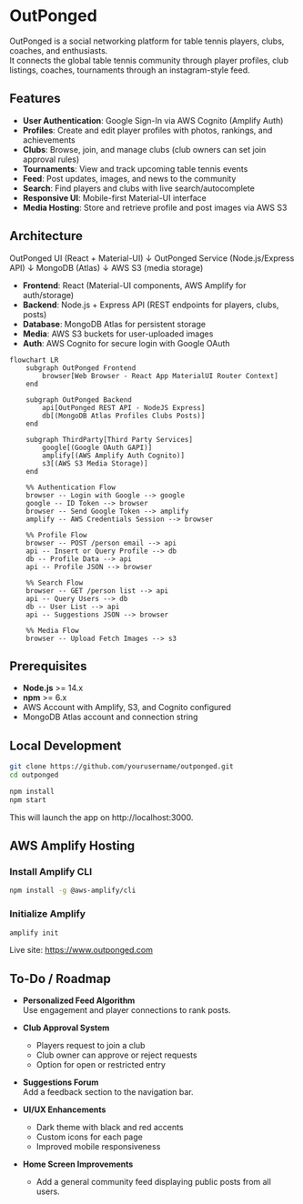 # OutPonged

OutPonged is a social networking platform for table tennis players, clubs, coaches, and enthusiasts.  
It connects the global table tennis community through player profiles, club listings, coaches, tournaments through an instagram-style feed.

## Features

- **User Authentication**: Google Sign-In via AWS Cognito (Amplify Auth)
- **Profiles**: Create and edit player profiles with photos, rankings, and achievements
- **Clubs**: Browse, join, and manage clubs (club owners can set join approval rules)
- **Tournaments**: View and track upcoming table tennis events
- **Feed**: Post updates, images, and news to the community
- **Search**: Find players and clubs with live search/autocomplete
- **Responsive UI**: Mobile-first Material-UI interface
- **Media Hosting**: Store and retrieve profile and post images via AWS S3

## Architecture

OutPonged UI (React + Material-UI)
        ↓
  OutPonged Service (Node.js/Express API)
        ↓
       MongoDB (Atlas)
        ↓
   AWS S3 (media storage)

- **Frontend**: React (Material-UI components, AWS Amplify for auth/storage)
- **Backend**: Node.js + Express API (REST endpoints for players, clubs, posts)
- **Database**: MongoDB Atlas for persistent storage
- **Media**: AWS S3 buckets for user-uploaded images
- **Auth**: AWS Cognito for secure login with Google OAuth

```mermaid
flowchart LR
    subgraph OutPonged Frontend
        browser[Web Browser - React App MaterialUI Router Context]
    end

    subgraph OutPonged Backend
        api[OutPonged REST API - NodeJS Express]
        db[(MongoDB Atlas Profiles Clubs Posts)]
    end

    subgraph ThirdParty[Third Party Services]
        google[(Google OAuth GAPI)]
        amplify[(AWS Amplify Auth Cognito)]
        s3[(AWS S3 Media Storage)]
    end

    %% Authentication Flow
    browser -- Login with Google --> google
    google -- ID Token --> browser
    browser -- Send Google Token --> amplify
    amplify -- AWS Credentials Session --> browser

    %% Profile Flow
    browser -- POST /person email --> api
    api -- Insert or Query Profile --> db
    db -- Profile Data --> api
    api -- Profile JSON --> browser

    %% Search Flow
    browser -- GET /person list --> api
    api -- Query Users --> db
    db -- User List --> api
    api -- Suggestions JSON --> browser

    %% Media Flow
    browser -- Upload Fetch Images --> s3

```


## Prerequisites

- **Node.js** >= 14.x
- **npm** >= 6.x
- AWS Account with Amplify, S3, and Cognito configured
- MongoDB Atlas account and connection string

## Local Development

```bash
git clone https://github.com/yourusername/outponged.git
cd outponged
```

```bash
npm install
npm start
```

This will launch the app on http://localhost:3000.

## AWS Amplify Hosting

### Install Amplify CLI
```bash
npm install -g @aws-amplify/cli
```

### Initialize Amplify
```bash
amplify init
```

Live site: https://www.outponged.com

## To-Do / Roadmap

- **Personalized Feed Algorithm**  
  Use engagement and player connections to rank posts.
  
- **Club Approval System**  
  - Players request to join a club  
  - Club owner can approve or reject requests  
  - Option for open or restricted entry

- **Suggestions Forum**  
  Add a feedback section to the navigation bar.

- **UI/UX Enhancements**  
  - Dark theme with black and red accents  
  - Custom icons for each page  
  - Improved mobile responsiveness

- **Home Screen Improvements**  
  - Add a general community feed displaying public posts from all users.

